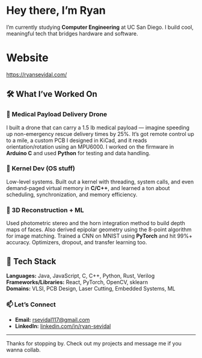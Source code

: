 # Hey there, I’m Ryan

I’m currently studying **Computer Engineering** at UC San Diego. I build cool, meaningful tech that bridges hardware and software.

# Website 
https://ryansevidal.com/

## 🛠 What I’ve Worked On

### 🚁 Medical Payload Delivery Drone  
I built a drone that can carry a 1.5 lb medical payload — imagine speeding up non-emergency rescue delivery times by 25%. It’s got remote control up to a mile, a custom PCB I designed in KiCad, and it reads orientation/rotation using an MPU6000. I worked on the firmware in **Arduino C** and used **Python** for testing and data handling.

### 🧠 Kernel Dev (OS stuff)  
Low-level systems. Built out a kernel with threading, system calls, and even demand-paged virtual memory in **C/C++**, and learned a ton about scheduling, synchronization, and memory efficiency.

### 📸 3D Reconstruction + ML  
Used photometric stereo and the horn integration method to build depth maps of faces. Also derived epipolar geometry using the 8-point algorithm for image matching. Trained a CNN on MNIST using **PyTorch** and hit 99%+ accuracy. Optimizers, dropout, and transfer learning too.

## 🧰 Tech Stack

**Languages:** Java, JavaScript, C, C++, Python, Rust, Verilog  
**Frameworks/Libraries:** React, PyTorch, OpenCV, sklearn  
**Domains:** VLSI, PCB Design, Laser Cutting, Embedded Systems, ML


### 📫 Let’s Connect

- **Email:** rsevidal117@gmail.com  
- **LinkedIn:** [linkedin.com/in/ryan-sevidal](https://www.linkedin.com/in/ryan-sevidal)

---

Thanks for stopping by. Check out my projects and message me if you wanna collab.
